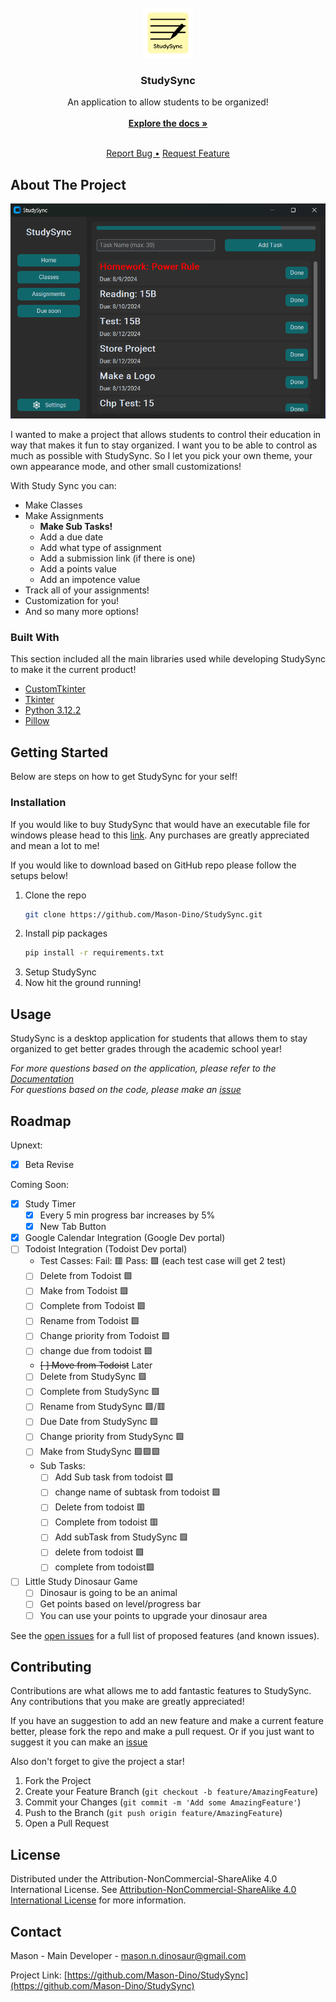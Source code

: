 
<br/>

<div align="center">

<a href="https://github.com/Mason-Dino/StudySync">
<img src="https://github.com/Mason-Dino/StudySync/blob/main/logo/StudySync.png?raw=true" alt="Logo" width="80" height="80">

</a>
<h3 align="center">StudySync</h3>
<p align="center">
An application to allow students to be organized!
<br/>
<br/>
<a href="https://dino-dev.gitbook.io/studysync"><strong>Explore the docs »</strong></a>
<br/>
<br/>
  
<a href="https://github.com/Mason-Dino/StudySync/issues/new?labels=bug&template=bug-report---.md">Report Bug •</a>
<a href="https://github.com/Mason-Dino/StudySync/issues/new?labels=enhancement&template=feature-request---.md">Request Feature</a>
</p>
</div>

## About The Project

![Product Screenshot](https://github.com/Mason-Dino/StudySync/blob/main/product-pic/Screenshot%202024-08-10%20070905.png?raw=true)

I wanted to make a project that allows students to control their education in way that makes it fun to stay organized. I want you to be able to control as much as possible with StudySync. So I let you pick your own theme, your own appearance mode, and other small customizations! 

With Study Sync you can:
- Make Classes
- Make Assignments
    - **Make Sub Tasks!**
    - Add a due date
    - Add what type of assignment
    - Add a submission link (if there is one)
    - Add a points value
    - Add an impotence value
- Track all of your assignments!
- Customization for you!
- And so many more options!

### Built With

This section included all the main libraries used while developing StudySync to make it the current product!

- [CustomTkinter](https://customtkinter.tomschimansky.com/)
- [Tkinter](https://docs.python.org/3/library/tkinter.html)
- [Python 3.12.2](https://www.python.org/downloads/release/python-3122/)
- [Pillow](https://python-pillow.org/)
## Getting Started

Below are steps on how to get StudySync for your self!
### Installation

If you would like to buy StudySync that would have an executable file for windows please head to this [link](https://buy.stripe.com/bIYdSH8MB2nrcJW144). Any purchases are greatly appreciated and mean a lot to me! 

If you would like to download based on GitHub repo please follow the setups below!

1. Clone the repo
   ```sh
   git clone https://github.com/Mason-Dino/StudySync.git
   ```
2. Install pip packages
   ```sh
   pip install -r requirements.txt
   ```
3. Setup StudySync
4. Now hit the ground running!
## Usage

StudySync is a desktop application for students that allows them to stay organized to get better grades through the academic school year!

_For more questions based on the application, please refer to the [Documentation](https://dino-dev.gitbook.io/studysync)_
<br>
_For questions based on the code, please make an [issue](https://github.com/Mason-Dino/StudySync/issues/new)_
## Roadmap

Upnext:
- [x] Beta Revise

Coming Soon:
- [x] Study Timer
    - [x] Every 5 min progress bar increases by 5%
    - [x] New Tab Button
- [x] Google Calendar Integration (Google Dev portal)
- [ ] Todoist Integration (Todoist Dev portal)
    - Test Casses: Fail: 🟥 Pass: 🟩 (each test case will get 2 test)
    - [ ] Delete from Todoist 🟩
    - [ ] Make from Todoist 🟩
    - [ ] Complete from Todoist 🟩
    - [ ] Rename from Todoist 🟩
    - [ ] Change priority from Todoist 🟩
    - [ ] change due from todoist 🟩
    - ~~[ ] Move from Todoist~~ Later
    - [ ] Delete from StudySync 🟩
    - [ ] Complete from StudySync 🟩
    - [ ] Rename from StudySync 🟩/🟥
    - [ ] Due Date from StudySync 🟩
    - [ ] Change priority from StudySync 🟩
    - [ ] Make from StudySync 🟩🟩🟩
    - Sub Tasks:
        - [ ] Add Sub task from todoist 🟩
        - [ ] change name of subtask from todoist 🟩
        - [ ] Delete from todoist 🟥
        - [ ] Complete from todoist 🟥
        - [ ] Add subTask from StudySync 🟩
        - [ ] delete from todoist 🟩
        - [ ] complete from todoist🟩

- [ ] Little Study Dinosaur Game
    - [ ] Dinosaur is going to be an animal
    - [ ] Get points based on level/progress bar
    - [ ] You can use your points to upgrade your dinosaur area

See the [open issues](https://github.com/Mason-Dino/StudySync/issues) for a full list of proposed features (and known issues).
## Contributing

Contributions are what allows me to add fantastic features to StudySync. Any contributions that you make are greatly appreciated!

If you have an suggestion to add an new feature and make a current feature better, please fork the repo and make a pull request. Or if you just want to suggest it you can make an [issue
](https://github.com/Mason-Dino/StudySync/issues/new?labels=enhancement)

Also don't forget to give the project a star!

1. Fork the Project
2. Create your Feature Branch (`git checkout -b feature/AmazingFeature`)
3. Commit your Changes (`git commit -m 'Add some AmazingFeature'`)
4. Push to the Branch (`git push origin feature/AmazingFeature`)
5. Open a Pull Request
## License

Distributed under the Attribution-NonCommercial-ShareAlike 4.0 International License. See [Attribution-NonCommercial-ShareAlike 4.0 International License](https://github.com/Mason-Dino/StudySync?tab=License-1-ov-file#readme) for more information.
## Contact

Mason - Main Developer - mason.n.dinosaur@gmail.com

Project Link: [https://github.com/Mason-Dino/StudySync](https://github.com/Mason-Dino/StudySync)

